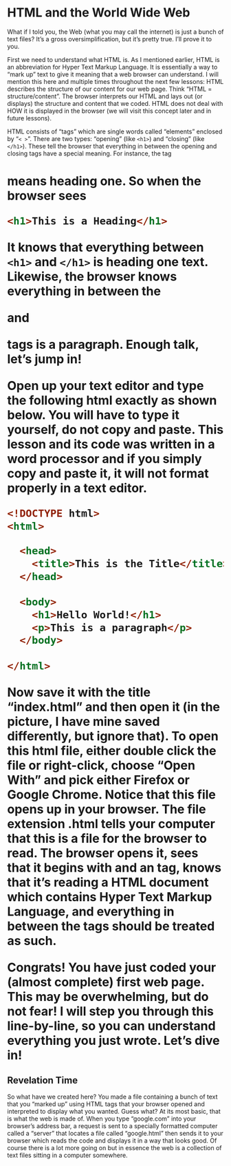HTML and the World Wide Web
===
What if I told you, the Web (what you may call the internet) is just a bunch of text files? It’s a gross oversimplification, but it’s pretty true. I’ll prove it to you.

First we need to understand what HTML is. As I mentioned earlier, HTML is an abbreviation for Hyper Text Markup Language. It is essentially a way to “mark up” text to give it meaning that a web browser can understand. I will mention this here and multiple times throughout the next few lessons: HTML describes the structure of our content for our web page. Think “HTML = structure/content”. The browser interprets our HTML and lays out (or displays) the structure and content that we coded. HTML does not deal with HOW it is displayed in the browser (we will visit this concept later and in future lessons).

HTML consists of “tags” which are single words called “elements” enclosed by “`< >`”. There are two types: “opening” (like `<h1>`) and “closing” (like `</h1>`). These tell the browser that everything in between the opening and closing tags have a special meaning. For instance, the tag <h1> means heading one. So when the browser sees

```html
<h1>This is a Heading</h1>
```

It knows that everything between `<h1>` and `</h1>` is heading one text. Likewise, the browser knows everything in between the <p> and </p> tags is a paragraph. Enough talk, let’s jump in!

Open up your text editor and type the following html exactly as shown below. You will have to type it yourself, do not copy and paste. This lesson and its code was written in a word processor and if you simply copy and paste it, it will not format properly in a text editor.


```html
<!DOCTYPE html>
<html>

  <head>
    <title>This is the Title</title>
  </head>
  
  <body>
    <h1>Hello World!</h1>
    <p>This is a paragraph</p>
  </body>
  
</html>
```
Now save it with the title “index.html” and then open it (in the picture, I have mine saved differently, but ignore that). To open this html file, either double click the file or right-click, choose “Open With” and pick either Firefox or Google Chrome. Notice that this file opens up in your browser. The file extension .html tells your computer that this is a file for the browser to read. The browser opens it, sees that it begins with <!DOCTYPE html> and an <html> tag, knows that it’s reading a HTML document which contains Hyper Text Markup Language, and everything in between the <html> tags should be treated as such.

Congrats! You have just coded your (almost complete) first web page. This may be overwhelming, but do not fear! I will step you through this line-by-line, so you can understand everything you just wrote. Let’s dive in!

## Revelation Time

So what have we created here? You made a file containing a bunch of text that you “marked up” using HTML tags that your browser opened and interpreted to display what you wanted. Guess what? At its most basic, that is what the web is made of. When you type “google.com” into your browser’s address bar, a request is sent to a specially formatted computer called a “server” that locates a file called “google.html” then sends it to your browser which reads the code and displays it in a way that looks good. Of course there is a lot more going on but in essence the web is a collection of text files sitting in a computer somewhere.

